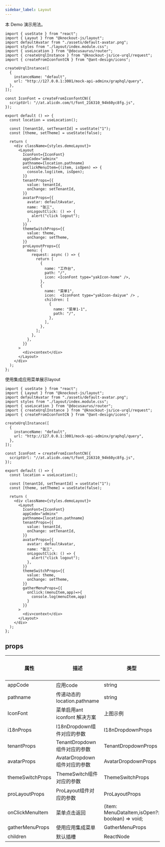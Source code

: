 ```yaml
---
sidebar_label: Layout
---
```


本 Demo 演示用法。

```tsx preview
import { useState } from "react";
import { Layout } from "@knockout-js/layout";
import defaultAvatar from "./assets/default-avatar.png";
import styles from "./layout/index.module.css";
import { useLocation } from "@docusaurus/router";
import { createUrqlInstance } from "@knockout-js/ice-urql/request";
import { createFromIconfontCN } from "@ant-design/icons";

createUrqlInstance([
  {
    instanceName: "default",
    url: "http://127.0.0.1:3001/mock-api-adminx/graphql/query",
  },
]);

const IconFont = createFromIconfontCN({
  scriptUrl: "//at.alicdn.com/t/font_216310_94k60yc8fg.js",
});

export default () => {
  const location = useLocation();

  const [tenantId, setTenantId] = useState("1");
  const [theme, setTheme] = useState(false);

  return (
    <div className={styles.demoLayout}>
      <Layout
        IconFont={IconFont}
        appCode="adminx"
        pathname={location.pathname}
        onClickMenuItem={(item, isOpen) => {
          console.log(item, isOpen);
        }}
        tenantProps={{
          value: tenantId,
          onChange: setTenantId,
        }}
        avatarProps={{
          avatar: defaultAvatar,
          name: "张三",
          onLogoutClick: () => {
            alert("click logout");
          },
        }}
        themeSwitchProps={{
          value: theme,
          onChange: setTheme,
        }}
        proLayoutProps={{
          menu: {
            request: async () => {
              return [
                {
                  name: "工作台",
                  path: "/",
                  icon: <IconFont type="yakIcon-home" />,
                },
                {
                  name: "菜单1",
                  icon:  <IconFont type="yakIcon-daiyue" /> ,
                  children: [
                    {
                      name: "菜单1-1",
                      path: "/",
                    },
                  ],
                },
              ];
            },
          },
        }}
      >
        <div>context</div>
      </Layout>
    </div>
  );
};
```

使用集成应用菜单展示layout

```tsx preview
import { useState } from "react";
import { Layout } from "@knockout-js/layout";
import defaultAvatar from "./assets/default-avatar.png";
import styles from "./layout/index.module.css";
import { useLocation } from "@docusaurus/router";
import { createUrqlInstance } from "@knockout-js/ice-urql/request";
import { createFromIconfontCN } from "@ant-design/icons";

createUrqlInstance([
  {
    instanceName: "default",
    url: "http://127.0.0.1:3001/mock-api-adminx/graphql/query",
  },
]);

const IconFont = createFromIconfontCN({
  scriptUrl: "//at.alicdn.com/t/font_216310_94k60yc8fg.js",
});

export default () => {
  const location = useLocation();

  const [tenantId, setTenantId] = useState("1");
  const [theme, setTheme] = useState(false);

  return (
    <div className={styles.demoLayout}>
      <Layout
        IconFont={IconFont}
        appCode="adminx"
        pathname={location.pathname}
        tenantProps={{
          value: tenantId,
          onChange: setTenantId,
        }}
        avatarProps={{
          avatar: defaultAvatar,
          name: "张三",
          onLogoutClick: () => {
            alert("click logout");
          },
        }}
        themeSwitchProps={{
          value: theme,
          onChange: setTheme,
        }}
        gatherMenuProps={{
          onClick:(menuItem,app)=>{
            console.log(menuItem,app)
          }
        }}
      >
        <div>context</div>
      </Layout>
    </div>
  );
};
```

## props

<!-- <ReactDocgenProps path="../src/components/layout/index.tsx"></ReactDocgenProps> -->

| 属性             | 描述                          | 类型                                           | 必填 | 默认值 |
| ---------------- | ----------------------------- | ---------------------------------------------- | ---- | ------ |
| appCode          | 应用code                      | string                                         | ✅    | -      |
| pathname         | 传递动态的 location.pathname  | string                                         | ✅    | -      |
| IconFont         | 菜单启用ant iconfont 解决方案 | 上图示例                                       | ❌    | -      |
| i18nProps        | I18nDropdown组件对应的参数    | I18nDropdownProps                              | ❌    | -      |
| tenantProps      | TenantDropdown组件对应的参数  | TenantDropdownProps                            | ✅    | -      |
| avatarProps      | AvatarDropdown组件对应的参数  | AvatarDropdownProps                            | ✅    | -      |
| themeSwitchProps | ThemeSwitch组件对应的参数     | ThemeSwitchProps                               | ✅    | -      |
| proLayoutProps   | ProLayout组件对应的参数       | ProLayoutProps                                 | ❌    | -      |
| onClickMenuItem  | 菜单点击返回                  | (item: MenuDataItem,isOpen?: boolean) => void; | ❌    | -      |
| gatherMenuProps  | 使用应用集成菜单              | GatherMenuProps                                | ❌    | -      |
| children         | 默认插槽                      | ReactNode                                      | ✅    | -      |
